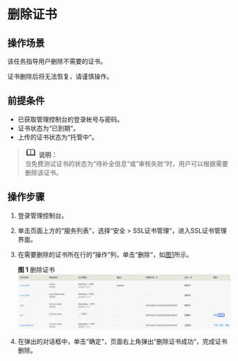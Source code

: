 # 删除证书<a name="ZH-CN_TOPIC_0110866180"></a>

## 操作场景<a name="section24085427155358"></a>

该任务指导用户删除不需要的证书。

证书删除后将无法恢复，请谨慎操作。

## 前提条件<a name="section556861155951"></a>

-   已获取管理控制台的登录帐号与密码。
-   证书状态为“已到期“。
-   上传的证书状态为“托管中“。

>![](public_sys-resources/icon-note.gif) **说明：**   
>当免费测试证书的状态为“待补全信息“或“审核失败“时，用户可以根据需要删除该证书。  

## 操作步骤<a name="section408105191602"></a>

1.  登录管理控制台。
2.  单击页面上方的“服务列表“，选择“安全  \>  SSL证书管理“，进入SSL证书管理界面。

1.  在需要删除的证书所在行的“操作“列，单击“删除“，如[图1](#fig378795517413)所示。

    **图 1**  删除证书<a name="fig378795517413"></a>  
    ![](figures/删除证书.png "删除证书")

2.  在弹出的对话框中，单击“确定“，页面右上角弹出“删除证书成功“，完成证书删除。

